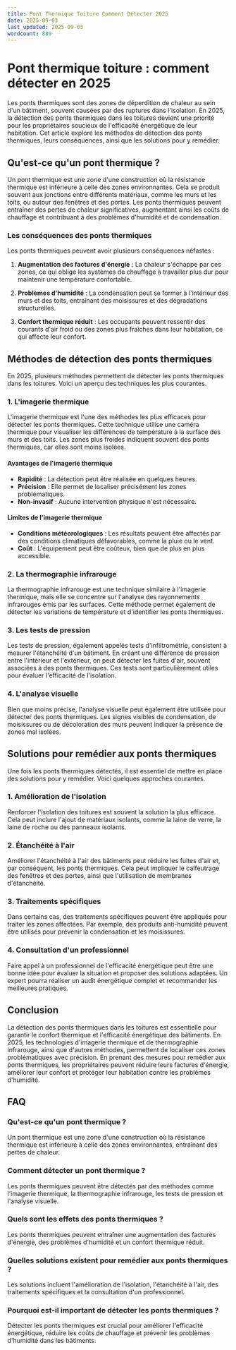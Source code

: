 ```yaml
---
title: Pont Thermique Toiture Comment Détecter 2025
date: 2025-09-03
last_updated: 2025-09-03
wordcount: 889
---
```


# Pont thermique toiture : comment détecter en 2025

Les ponts thermiques sont des zones de déperdition de chaleur au sein d'un bâtiment, souvent causées par des ruptures dans l'isolation. En 2025, la détection des ponts thermiques dans les toitures devient une priorité pour les propriétaires soucieux de l'efficacité énergétique de leur habitation. Cet article explore les méthodes de détection des ponts thermiques, leurs conséquences, ainsi que les solutions pour y remédier.

## Qu'est-ce qu'un pont thermique ?

Un pont thermique est une zone d'une construction où la résistance thermique est inférieure à celle des zones environnantes. Cela se produit souvent aux jonctions entre différents matériaux, comme les murs et les toits, ou autour des fenêtres et des portes. Les ponts thermiques peuvent entraîner des pertes de chaleur significatives, augmentant ainsi les coûts de chauffage et contribuant à des problèmes d'humidité et de condensation.

### Les conséquences des ponts thermiques

Les ponts thermiques peuvent avoir plusieurs conséquences néfastes :

1. **Augmentation des factures d'énergie** : La chaleur s'échappe par ces zones, ce qui oblige les systèmes de chauffage à travailler plus dur pour maintenir une température confortable.
  
2. **Problèmes d'humidité** : La condensation peut se former à l'intérieur des murs et des toits, entraînant des moisissures et des dégradations structurelles.

3. **Confort thermique réduit** : Les occupants peuvent ressentir des courants d'air froid ou des zones plus fraîches dans leur habitation, ce qui affecte leur confort.

## Méthodes de détection des ponts thermiques

En 2025, plusieurs méthodes permettent de détecter les ponts thermiques dans les toitures. Voici un aperçu des techniques les plus courantes.

### 1. L'imagerie thermique

L'imagerie thermique est l'une des méthodes les plus efficaces pour détecter les ponts thermiques. Cette technique utilise une caméra thermique pour visualiser les différences de température à la surface des murs et des toits. Les zones plus froides indiquent souvent des ponts thermiques, car elles sont moins isolées.

#### Avantages de l'imagerie thermique

- **Rapidité** : La détection peut être réalisée en quelques heures.
- **Précision** : Elle permet de localiser précisément les zones problématiques.
- **Non-invasif** : Aucune intervention physique n'est nécessaire.

#### Limites de l'imagerie thermique

- **Conditions météorologiques** : Les résultats peuvent être affectés par des conditions climatiques défavorables, comme la pluie ou le vent.
- **Coût** : L'équipement peut être coûteux, bien que de plus en plus accessible.

### 2. La thermographie infrarouge

La thermographie infrarouge est une technique similaire à l'imagerie thermique, mais elle se concentre sur l'analyse des rayonnements infrarouges émis par les surfaces. Cette méthode permet également de détecter les variations de température et d'identifier les ponts thermiques.

### 3. Les tests de pression

Les tests de pression, également appelés tests d'infiltrométrie, consistent à mesurer l'étanchéité d'un bâtiment. En créant une différence de pression entre l'intérieur et l'extérieur, on peut détecter les fuites d'air, souvent associées à des ponts thermiques. Ces tests sont particulièrement utiles pour évaluer l'efficacité de l'isolation.

### 4. L'analyse visuelle

Bien que moins précise, l'analyse visuelle peut également être utilisée pour détecter des ponts thermiques. Les signes visibles de condensation, de moisissures ou de décoloration des murs peuvent indiquer la présence de zones mal isolées.

## Solutions pour remédier aux ponts thermiques

Une fois les ponts thermiques détectés, il est essentiel de mettre en place des solutions pour y remédier. Voici quelques approches courantes.

### 1. Amélioration de l'isolation

Renforcer l'isolation des toitures est souvent la solution la plus efficace. Cela peut inclure l'ajout de matériaux isolants, comme la laine de verre, la laine de roche ou des panneaux isolants.

### 2. Étanchéité à l'air

Améliorer l'étanchéité à l'air des bâtiments peut réduire les fuites d'air et, par conséquent, les ponts thermiques. Cela peut impliquer le calfeutrage des fenêtres et des portes, ainsi que l'utilisation de membranes d'étanchéité.

### 3. Traitements spécifiques

Dans certains cas, des traitements spécifiques peuvent être appliqués pour traiter les zones affectées. Par exemple, des produits anti-humidité peuvent être utilisés pour prévenir la condensation et les moisissures.

### 4. Consultation d'un professionnel

Faire appel à un professionnel de l'efficacité énergétique peut être une bonne idée pour évaluer la situation et proposer des solutions adaptées. Un expert pourra réaliser un audit énergétique complet et recommander les meilleures pratiques.

## Conclusion

La détection des ponts thermiques dans les toitures est essentielle pour garantir le confort thermique et l'efficacité énergétique des bâtiments. En 2025, les technologies d'imagerie thermique et de thermographie infrarouge, ainsi que d'autres méthodes, permettent de localiser ces zones problématiques avec précision. En prenant des mesures pour remédier aux ponts thermiques, les propriétaires peuvent réduire leurs factures d'énergie, améliorer leur confort et protéger leur habitation contre les problèmes d'humidité.

## FAQ

### Qu'est-ce qu'un pont thermique ?

Un pont thermique est une zone d'une construction où la résistance thermique est inférieure à celle des zones environnantes, entraînant des pertes de chaleur.

### Comment détecter un pont thermique ?

Les ponts thermiques peuvent être détectés par des méthodes comme l'imagerie thermique, la thermographie infrarouge, les tests de pression et l'analyse visuelle.

### Quels sont les effets des ponts thermiques ?

Les ponts thermiques peuvent entraîner une augmentation des factures d'énergie, des problèmes d'humidité et un confort thermique réduit.

### Quelles solutions existent pour remédier aux ponts thermiques ?

Les solutions incluent l'amélioration de l'isolation, l'étanchéité à l'air, des traitements spécifiques et la consultation d'un professionnel.

### Pourquoi est-il important de détecter les ponts thermiques ?

Détecter les ponts thermiques est crucial pour améliorer l'efficacité énergétique, réduire les coûts de chauffage et prévenir les problèmes d'humidité dans les bâtiments.